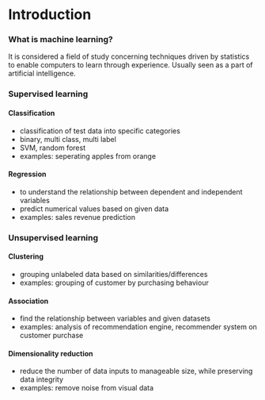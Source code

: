 # Introduction
### What is machine learning?
It is considered a field of study concerning techniques driven by statistics to enable computers to learn through experience. Usually seen as a part of artificial intelligence.

### Supervised learning
#### Classification                                  
- classification of test data into specific categories
- binary, multi class, multi label
- SVM, random forest
- examples: seperating apples from orange
#### Regression                                 
- to understand the relationship between dependent and independent variables
- predict numerical values based on given data
- examples: sales revenue prediction

### Unsupervised learning
#### Clustering                                
- grouping unlabeled data based on similarities/differences
- examples: grouping of customer by purchasing behaviour
#### Association                             
- find the relationship between variables and given datasets
- examples: analysis of recommendation engine, recommender system on customer purchase
#### Dimensionality reduction                             
- reduce the number of data inputs to manageable size, while preserving data integrity
- examples: remove noise from visual data

